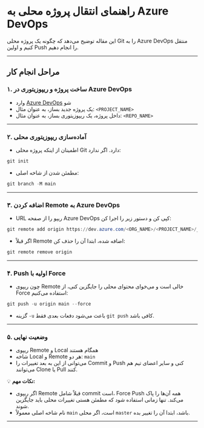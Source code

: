 # راهنمای انتقال پروژه محلی به Azure DevOps

این مقاله توضیح می‌دهد که چگونه یک پروژه محلی Git را به Azure DevOps منتقل کنیم و اولین Push را انجام دهیم.

---

## مراحل انجام کار

### **۱. ساخت پروژه و ریپوزیتوری در Azure DevOps**
- وارد [Azure DevOps](https://dev.azure.com/) شو
- یک پروژه جدید بساز، به عنوان مثال: `<PROJECT_NAME>`
- داخل پروژه، یک ریپوزیتوری بساز، به عنوان مثال: `<REPO_NAME>`

---

### **۲. آماده‌سازی ریپوزیتوری محلی**
- اطمینان از اینکه پروژه محلی Git دارد. اگر ندارد:
```powershell
git init
```
- مطمئن شدن از شاخه اصلی:
```powershell
git branch -M main
```

---

### **۳. اضافه کردن Remote به Azure DevOps**
- URL ریپو را از صفحه Azure DevOps کپی کن و دستور زیر را اجرا کن:
```powershell
git remote add origin https://dev.azure.com/<ORG_NAME>/<PROJECT_NAME>/_git/<REPO_NAME>
```
- اگر قبلاً Remote اضافه شده، ابتدا آن را حذف کن:
```powershell
git remote remove origin
```

---

### **۴. Push اولیه با Force**
- چون ریپوی Remote خالی است و می‌خوای محتوای محلی را جایگزین کنی، از Force استفاده می‌کنیم:
```powershell
git push -u origin main --force
```
- گزینه `-u` باعث می‌شود دفعات بعدی فقط `git push` کافی باشد.

---

### **۵. وضعیت نهایی**
- ریپوی Remote و Local همگام هستند
- شاخه Local و Remote هر دو: `main`
- می‌توانی از این به بعد تغییرات را Commit و Push کنی و سایر اعضای تیم هم می‌توانند Clone یا Pull کنند.

💡 **نکات مهم:**
- اگر ریپوی Remote قبلاً شامل commit است، Force Push همه آن‌ها را پاک می‌کند. تنها زمانی استفاده شود که مطمئن هستی تغییرات محلی باید جایگزین شوند.
- نام شاخه اصلی معمولاً `main` است، اگر محلی `master` باشد، ابتدا آن را تغییر بده.

---

